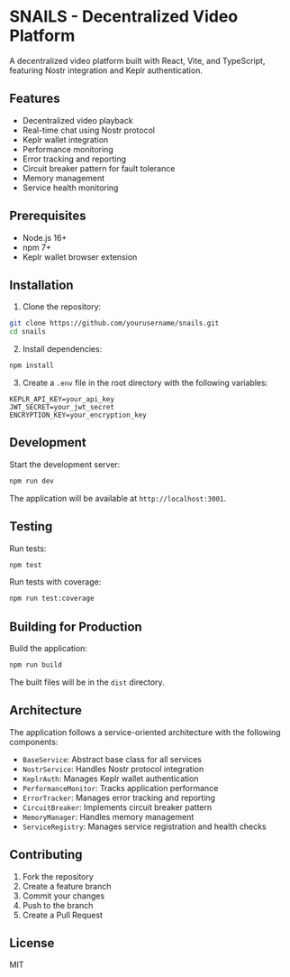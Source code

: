 # SNAILS - Decentralized Video Platform

A decentralized video platform built with React, Vite, and TypeScript, featuring Nostr integration and Keplr authentication.

## Features

- Decentralized video playback
- Real-time chat using Nostr protocol
- Keplr wallet integration
- Performance monitoring
- Error tracking and reporting
- Circuit breaker pattern for fault tolerance
- Memory management
- Service health monitoring

## Prerequisites

- Node.js 16+
- npm 7+
- Keplr wallet browser extension

## Installation

1. Clone the repository:
```bash
git clone https://github.com/yourusername/snails.git
cd snails
```

2. Install dependencies:
```bash
npm install
```

3. Create a `.env` file in the root directory with the following variables:
```env
KEPLR_API_KEY=your_api_key
JWT_SECRET=your_jwt_secret
ENCRYPTION_KEY=your_encryption_key
```

## Development

Start the development server:
```bash
npm run dev
```

The application will be available at `http://localhost:3001`.

## Testing

Run tests:
```bash
npm test
```

Run tests with coverage:
```bash
npm run test:coverage
```

## Building for Production

Build the application:
```bash
npm run build
```

The built files will be in the `dist` directory.

## Architecture

The application follows a service-oriented architecture with the following components:

- `BaseService`: Abstract base class for all services
- `NostrService`: Handles Nostr protocol integration
- `KeplrAuth`: Manages Keplr wallet authentication
- `PerformanceMonitor`: Tracks application performance
- `ErrorTracker`: Manages error tracking and reporting
- `CircuitBreaker`: Implements circuit breaker pattern
- `MemoryManager`: Handles memory management
- `ServiceRegistry`: Manages service registration and health checks

## Contributing

1. Fork the repository
2. Create a feature branch
3. Commit your changes
4. Push to the branch
5. Create a Pull Request

## License

MIT
